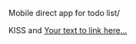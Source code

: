 Mobile direct app for todo list/

KISS and [Your text to link here...](http://slid.es/jdobry/building-large-apps-with-angularjs "http://slid.es/jdobry/building-large-apps-with-angularjs")
